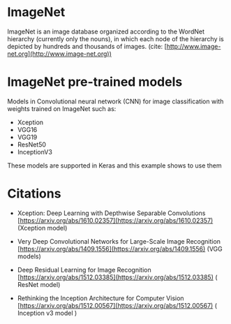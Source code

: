 
# ImageNet

ImageNet is an image database organized according to the WordNet hierarchy (currently only the nouns), 
in which each node of the hierarchy is depicted by hundreds and thousands of images. (cite: [http://www.image-net.org](http://www.image-net.org))


# ImageNet pre-trained models

Models in Convolutional neural network (CNN) for image classification with weights trained on ImageNet such as:

* Xception
* VGG16
* VGG19
* ResNet50
* InceptionV3

These models are supported in Keras and this example shows to use them

# Citations

* Xception: Deep Learning with Depthwise Separable Convolutions
[https://arxiv.org/abs/1610.02357](https://arxiv.org/abs/1610.02357) (Xception model)

* Very Deep Convolutional Networks for Large-Scale Image Recognition
[https://arxiv.org/abs/1409.1556](https://arxiv.org/abs/1409.1556) (VGG models)

* Deep Residual Learning for Image Recognition
[https://arxiv.org/abs/1512.03385](https://arxiv.org/abs/1512.03385) ( ResNet model)

* Rethinking the Inception Architecture for Computer Vision
[https://arxiv.org/abs/1512.00567](https://arxiv.org/abs/1512.00567) ( Inception v3 model )
